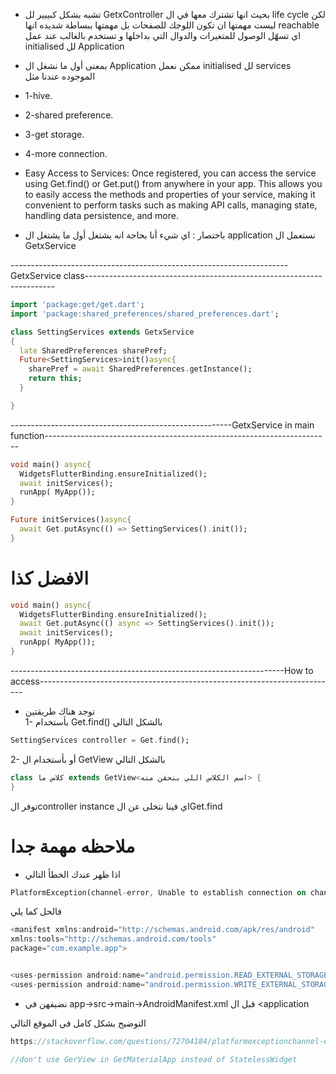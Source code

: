 - تشبه بشكل كبييير لل GetxController بحيث انها تشترك معها في ال life cycle لكن ليست مهمتها ان تكون اللوجك للصفحات بل مهمتها ببساطة شديده انها reachable اي تسهّل الوصول للمتغيرات والدوال التي بداخلها و تستخدم بالغالب عند عمل initialised لل Application 

- بمعنى أول ما نشغل ال Application ممكن نعمل initialised لل services الموجوده عندنا مثل
- 1-hive.
- 2-shared preference.
- 3-get storage.
- 4-more connection.


- Easy Access to Services: Once registered, you can access the service using Get.find() or Get.put() from anywhere in your app. This allows you to easily access the methods and properties of your service, making it convenient to perform tasks such as making API calls, managing state, handling data persistence, and more.
- باختصار : اي شيء أنا بحاجة انه يشتغل أول ما يشتغل ال application نستعمل ال GetxService 


---------------------------------------------------------------------GetxService class----------------------------------------------------------------------
```dart
import 'package:get/get.dart';
import 'package:shared_preferences/shared_preferences.dart';

class SettingServices extends GetxService
{
  late SharedPreferences sharePref;
  Future<SettingServices>init()async{
    sharePref = await SharedPreferences.getInstance();
    return this;
  }

}
```
-------------------------------------------------------GetxService in main function-----------------------------------------------------------------------
```dart
void main() async{
  WidgetsFlutterBinding.ensureInitialized();
  await initServices();
  runApp( MyApp());
}

Future initServices()async{
  await Get.putAsync(() => SettingServices().init());
}
```
# الافضل كذا 
```dart
void main() async{
  WidgetsFlutterBinding.ensureInitialized();
  await Get.putAsync(() async => SettingServices().init());
  await initServices();
  runApp( MyApp());
}
```
--------------------------------------------------------------------How to access--------------------------------------------------------------------------
- توجد هناك طريقتين  
1- بأستخدام Get.find() بالشكل التالي
```dart
SettingServices controller = Get.find();
```
2- أو بأستخدام ال GetView بالشكل التالي
```dart
class كلاس ما extends GetView<اسم الكلاس اللي بنحقن منه> {
}
```
توفر الcontroller instance اي فينا نتخلى عن الGet.find


# ملاحظه مهمة جدا
* اذا ظهر عندك الخطأ التالي 
```dart
PlatformException(channel-error, Unable to establish connection on channel., null, null) - saving to local storage
```
فالحل كما يلي  
```dart
<manifest xmlns:android="http://schemas.android.com/apk/res/android"
xmlns:tools="http://schemas.android.com/tools"
package="com.example.app">


<uses-permission android:name="android.permission.READ_EXTERNAL_STORAGE" />
<uses-permission android:name="android.permission.WRITE_EXTERNAL_STORAGE" />
```
- نضيفهن في <Inside android->app->src->main->AndroidManifest.xml  قبل ال <application

التوضيح بشكل كامل في الموقع التالي
```dart
https://stackoverflow.com/questions/72704184/platformexceptionchannel-error-unable-to-establish-connection-on-channel-nul
```
```dart
//don't use GerView in GetMaterialApp instead of StatelessWidget
  ```
